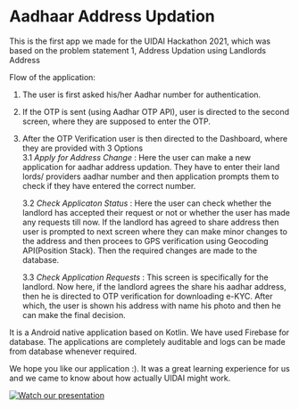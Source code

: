 # Aadhaar Address Updation

This is the first app we made for the UIDAI Hackathon 2021, which was based on the problem statement 1, Address Updation using Landlords Address </br>

Flow of the application:
1. The user is first asked his/her Aadhar number for authentication.</br>
2. If the OTP is sent (using Aadhar OTP API), user is directed to the second screen, where they are supposed to enter the OTP.</br>
3. After the OTP Verification user is then directed to the Dashboard, where they are provided with 3 Options</br>
    3.1 *Apply for Address Change* : Here the user can make a new application for aadhar address updation. They have to 
                                     enter their land lords/ providers aadhar number and then application prompts them
                                     to check if they have entered the correct number.
                                     
    3.2 *Check Applicaton Status* : Here the user can check whether the landlord has accepted their request or not or whether the user has
                                    made any requests till now. If the landlord has agreed to share address then user is prompted to next screen 
                                    where they can make minor changes to the address and then procees to GPS verification using Geocoding API(Position Stack).
                                    Then the required changes are made to the database.
                                    
    3.3 *Check Application Requests* : This screen is specifically for the landlord. Now here, if the landlord agrees the share his aadhar address, then he is directed to 
                                       OTP verification for downloading e-KYC. After which, the user is shown his address with name his photo and then he can make the final decision.
                                       
                           
It is a Android native application based on Kotlin. We have used Firebase for database.
The applications are completely auditable and logs can be made from database whenever required.

We hope you like our application :). It was a great learning experience for us and we came to know about how actually UIDAI might work.

[![Watch our presentation](https://img.youtube.com/vi/Ds3qqZuB36A/default.jpg)](https://youtu.be/Ds3qqZuB36A)
